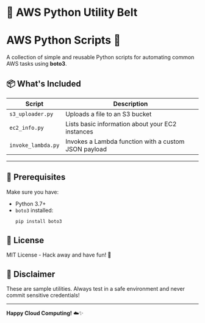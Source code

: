 # 🚀 AWS Python Utility Belt

# AWS Python Scripts 🚀

A collection of simple and reusable Python scripts for automating common AWS tasks using **boto3**.

## 📦 What's Included

| Script           | Description                                                 |
|------------------|-------------------------------------------------------------|
| `s3_uploader.py` | Uploads a file to an S3 bucket                              |
| `ec2_info.py`    | Lists basic information about your EC2 instances            |
| `invoke_lambda.py`| Invokes a Lambda function with a custom JSON payload       |

---

## 📌 Prerequisites

Make sure you have:

- Python 3.7+
- `boto3` installed:
  ```bash
  pip install boto3

## 📄 License
MIT License - Hack away and have fun! 🎉

## 🌈 Disclaimer
These are sample utilities. Always test in a safe environment and never commit sensitive credentials!

---

**Happy Cloud Computing!** ☁️✨
